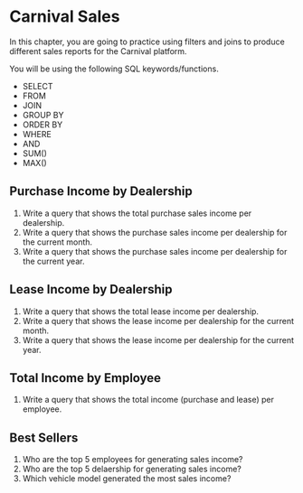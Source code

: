# Carnival Sales

In this chapter, you are going to practice using filters and joins to produce different sales reports for the Carnival platform.

You will be using the following SQL keywords/functions.

* SELECT
* FROM
* JOIN
* GROUP BY
* ORDER BY
* WHERE
* AND
* SUM()
* MAX()


## Purchase Income by Dealership

1. Write a query that shows the total purchase sales income per dealership.
1. Write a query that shows the purchase sales income per dealership for the current month.
1. Write a query that shows the purchase sales income per dealership for the current year.

## Lease Income by Dealership

1. Write a query that shows the total lease income per dealership.
1. Write a query that shows the lease income per dealership for the current month.
1. Write a query that shows the lease income per dealership for the current year.

## Total Income by Employee

1. Write a query that shows the total income (purchase and lease) per employee.

## Best Sellers

1. Who are the top 5 employees for generating sales income?
1. Who are the top 5 delaership for generating sales income?
1. Which vehicle model generated the most sales income?
